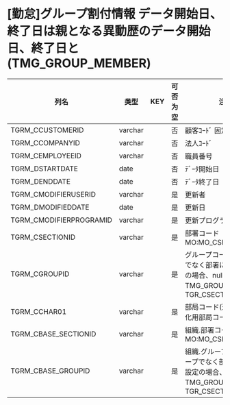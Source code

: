 # [勤怠]グループ割付情報                  データ開始日、終了日は親となる異動歴のデータ開始日、終了日と(TMG_GROUP_MEMBER)
| 列名   | 类型   | KEY  | 可否为空 | 注释   |
| ---- | ---- | ---- | ---- | ---- |
|TGRM_CCUSTOMERID|varchar||否|顧客ｺｰﾄﾞ                        固定：01                                                       |
|TGRM_CCOMPANYID|varchar||否|法人ｺｰﾄﾞ                                                                                    |
|TGRM_CEMPLOYEEID|varchar||否|職員番号                                                                                      |
|TGRM_DSTARTDATE|date||否|ﾃﾞｰﾀ開始日                                                                                   |
|TGRM_DENDDATE|date||否|ﾃﾞｰﾀ終了日                                                                                   |
|TGRM_CMODIFIERUSERID|varchar||是|更新者                                                                                       |
|TGRM_DMODIFIEDDATE|date||是|更新日                                                                                       |
|TGRM_CMODIFIERPROGRAMID|varchar||是|更新プログラムID                                                                                 |
|TGRM_CSECTIONID|varchar||是|部署コード                                                       MO:MO_CSECTIONID_CK           |
|TGRM_CGROUPID|varchar||是|グループコード                       グループでなく部署に対する設定の場合、null       TMG_GROUP：TGR_CSECTIONID      |
|TGRM_CCHAR01|varchar||是|部局コード(連携時の初期化用部局コード)|
|TGRM_CBASE_SECTIONID|varchar||是|組織.部署コード                                                       MO:MO_CSECTIONID_CK           |
|TGRM_CBASE_GROUPID|varchar||是|組織.グループコード                       グループでなく部署に対する設定の場合、null       TMG_GROUP：TGR_CSECTIONID      |
